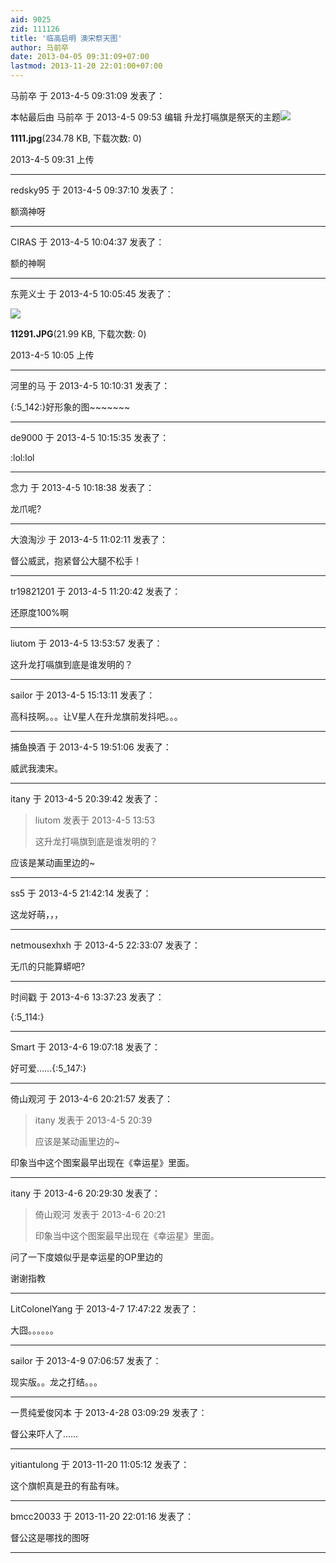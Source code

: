 ```yaml
---
aid: 9025
zid: 111126
title: '临高启明 澳宋祭天图'
author: 马前卒
date: 2013-04-05 09:31:09+07:00
lastmod: 2013-11-20 22:01:00+07:00
---
```


马前卒 于 2013-4-5 09:31:09 发表了：

本帖最后由 马前卒 于 2013-4-5 09:53 编辑 升龙打嗝旗是祭天的主题![](https://mirrors.tuna.tsinghua.edu.cn/osdn/lgqm/72877/093100hwx58qxnsw5m2s6f.jpg)



**1111.jpg**(234.78 KB, 下载次数: 0)



2013-4-5 09:31 上传

---------

redsky95 于 2013-4-5 09:37:10 发表了：

额滴神呀

---------

CIRAS 于 2013-4-5 10:04:37 发表了：

额的神啊

---------

东莞义士 于 2013-4-5 10:05:45 发表了：

![](https://mirrors.tuna.tsinghua.edu.cn/osdn/lgqm/72877/100543eoz98rlagrlhge53.jpg)



**11291.JPG**(21.99 KB, 下载次数: 0)



2013-4-5 10:05 上传

---------

河里的马 于 2013-4-5 10:10:31 发表了：

{:5\_142:}好形象的图~~~~~~~

---------

de9000 于 2013-4-5 10:15:35 发表了：

:lol:lol

---------

念力 于 2013-4-5 10:18:38 发表了：

龙爪呢?

---------

大浪淘沙 于 2013-4-5 11:02:11 发表了：

督公威武，抱紧督公大腿不松手！

---------

tr19821201 于 2013-4-5 11:20:42 发表了：

还原度100%啊

---------

liutom 于 2013-4-5 13:53:57 发表了：

这升龙打嗝旗到底是谁发明的？

---------

sailor 于 2013-4-5 15:13:11 发表了：

高科技啊。。。让V星人在升龙旗前发抖吧。。。

---------

捕鱼换酒 于 2013-4-5 19:51:06 发表了：

威武我澳宋。

---------

itany 于 2013-4-5 20:39:42 发表了：

> liutom 发表于 2013-4-5 13:53
> 
> 这升龙打嗝旗到底是谁发明的？



应该是某动画里边的~

---------

ss5 于 2013-4-5 21:42:14 发表了：

这龙好萌，，，

---------

netmousexhxh 于 2013-4-5 22:33:07 发表了：

无爪的只能算蟒吧?

---------

时间戳 于 2013-4-6 13:37:23 发表了：

{:5\_114:}

---------

Smart 于 2013-4-6 19:07:18 发表了：

好可爱……{:5\_147:}

---------

倚山观河 于 2013-4-6 20:21:57 发表了：

> itany 发表于 2013-4-5 20:39
> 
> 应该是某动画里边的~



印象当中这个图案最早出现在《幸运星》里面。

---------

itany 于 2013-4-6 20:29:30 发表了：

> 倚山观河 发表于 2013-4-6 20:21
> 
> 印象当中这个图案最早出现在《幸运星》里面。



问了一下度娘似乎是幸运星的OP里边的

谢谢指教

---------

LitColonelYang 于 2013-4-7 17:47:22 发表了：

大囧。。。。。。

---------

sailor 于 2013-4-9 07:06:57 发表了：

现实版。。龙之打结。。。

---------

一贯纯爱俊冈本 于 2013-4-28 03:09:29 发表了：

督公来吓人了……

---------

yitiantulong 于 2013-11-20 11:05:12 发表了：

这个旗帜真是丑的有盐有味。

---------

bmcc20033 于 2013-11-20 22:01:16 发表了：

督公这是哪找的图呀

---------

